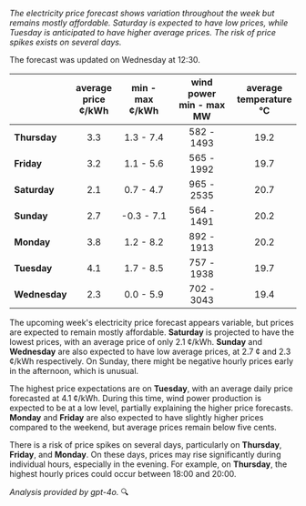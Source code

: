 *The electricity price forecast shows variation throughout the week but remains mostly affordable. Saturday is expected to have low prices, while Tuesday is anticipated to have higher average prices. The risk of price spikes exists on several days.*

The forecast was updated on Wednesday at 12:30.

|              | average<br>price<br>¢/kWh | min - max<br>¢/kWh | wind power<br>min - max<br>MW | average<br>temperature<br>°C |
|:-------------|:----------------:|:----------------:|:-------------:|:-------------:|
| **Thursday**  |       3.3        |     1.3 - 7.4    |   582 - 1493  |     19.2      |
| **Friday**|       3.2        |     1.1 - 5.6    |   565 - 1992  |     19.7      |
| **Saturday** |       2.1        |     0.7 - 4.7    |   965 - 2535  |     20.7      |
| **Sunday**|       2.7        |    -0.3 - 7.1    |   564 - 1491  |     20.2      |
| **Monday**|       3.8        |     1.2 - 8.2    |   892 - 1913  |     20.2      |
| **Tuesday**  |       4.1        |     1.7 - 8.5    |   757 - 1938  |     19.7      |
| **Wednesday**|    2.3        |     0.0 - 5.9    |   702 - 3043  |     19.4      |

The upcoming week's electricity price forecast appears variable, but prices are expected to remain mostly affordable. **Saturday** is projected to have the lowest prices, with an average price of only 2.1 ¢/kWh. **Sunday** and **Wednesday** are also expected to have low average prices, at 2.7 ¢ and 2.3 ¢/kWh respectively. On Sunday, there might be negative hourly prices early in the afternoon, which is unusual.

The highest price expectations are on **Tuesday**, with an average daily price forecasted at 4.1 ¢/kWh. During this time, wind power production is expected to be at a low level, partially explaining the higher price forecasts. **Monday** and **Friday** are also expected to have slightly higher prices compared to the weekend, but average prices remain below five cents.

There is a risk of price spikes on several days, particularly on **Thursday**, **Friday**, and **Monday**. On these days, prices may rise significantly during individual hours, especially in the evening. For example, on **Thursday**, the highest hourly prices could occur between 18:00 and 20:00.

*Analysis provided by gpt-4o.* 🔍
